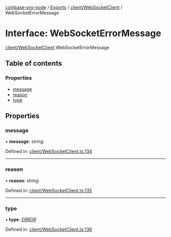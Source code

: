 [coinbase-pro-node](../README.md) / [Exports](../modules.md) / [client/WebSocketClient](../modules/client_websocketclient.md) / WebSocketErrorMessage

# Interface: WebSocketErrorMessage

[client/WebSocketClient](../modules/client_websocketclient.md).WebSocketErrorMessage

## Table of contents

### Properties

- [message](client_websocketclient.websocketerrormessage.md#message)
- [reason](client_websocketclient.websocketerrormessage.md#reason)
- [type](client_websocketclient.websocketerrormessage.md#type)

## Properties

### message

• **message**: *string*

Defined in: [client/WebSocketClient.ts:134](https://github.com/bennycode/coinbase-pro-node/blob/760c258/src/client/WebSocketClient.ts#L134)

___

### reason

• **reason**: *string*

Defined in: [client/WebSocketClient.ts:135](https://github.com/bennycode/coinbase-pro-node/blob/760c258/src/client/WebSocketClient.ts#L135)

___

### type

• **type**: [*ERROR*](../enums/client_websocketclient.websocketresponsetype.md#error)

Defined in: [client/WebSocketClient.ts:136](https://github.com/bennycode/coinbase-pro-node/blob/760c258/src/client/WebSocketClient.ts#L136)
